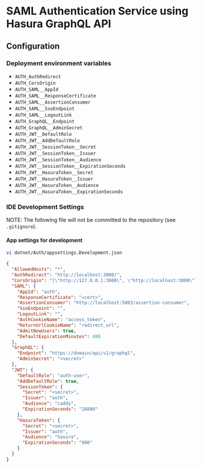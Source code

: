 # SAML Authentication Service using Hasura GraphQL API

## Configuration

### Deployment environment variables

* `AUTH_AuthRedirect`
* `AUTH_CorsOrigin`
* `AUTH_SAML__AppId`
* `AUTH_SAML__ResponseCertificate`
* `AUTH_SAML__AssertionConsumer`
* `AUTH_SAML__SsoEndpoint`
* `AUTH_SAML__LogoutLink`
* `AUTH_GraphQL__Endpoint`
* `AUTH_GraphQL__AdminSecret`
* `AUTH_JWT__DefaultRole`
* `AUTH_JWT__AddDefaultRole`
* `AUTH_JWT__SessionToken__Secret`
* `AUTH_JWT__SessionToken__Issuer`
* `AUTH_JWT__SessionToken__Audience`
* `AUTH_JWT__SessionToken__ExpirationSeconds`
* `AUTH_JWT__HasuraToken__Secret`
* `AUTH_JWT__HasuraToken__Issuer`
* `AUTH_JWT__HasuraToken__Audience`
* `AUTH_JWT__HasuraToken__ExpirationSeconds`

### IDE Development Settings

NOTE: The following file will not be committed to the repository (see `.gitignore`).

#### App settings for development

```bash
vi dotnet/Auth/appsettings.Development.json
```

```json
{
  "AllowedHosts": "*",
  "AuthRedirect": "http://localhost:3000/",
  "CorsOrigin": "[\"http://127.0.0.1:3000\", \"http://localhost:3000\"]",
  "SAML": {
    "AppId": "auth",
    "ResponseCertificate": "<cert>",
    "AssertionConsumer": "http://localhost:5003/assertion-consumer",
    "SsoEndpoint": "",
    "LogoutLink": "",
    "AuthCookieName": "access_token",
    "ReturnUrlCookieName": "redirect_url",
    "AdmitNewUsers": true,
    "DefaultExpirationMinutes": 480
  },
  "GraphQL": {
    "Endpoint": "https://domain/api/v1/graphql",
    "AdminSecret": "<secret>"
  },
  "JWT": {
    "DefaultRole": "auth-user",
    "AddDefaultRole": true,
    "SessionToken": {
      "Secret": "<secret>",
      "Issuer": "auth",
      "Audience": "caddy",
      "ExpirationSeconds": "28800"
    },
    "HasuraToken": {
      "Secret": "<secret>",
      "Issuer": "auth",
      "Audience": "hasura",
      "ExpirationSeconds": "900"
    }
  }
}
```
